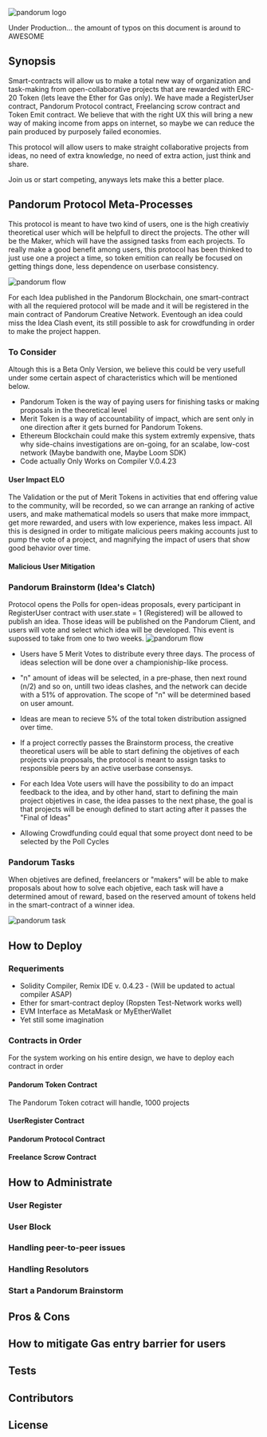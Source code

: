 ![pandorum logo](https://github.com/PandorumProject/pandorum-solidity/blob/master/images/logo-4k.png)

Under Production... the amount of typos on this document is around to AWESOME

## Synopsis

Smart-contracts will allow us to make a total new way of organization and task-making from open-collaborative projects that are rewarded with ERC-20 Token (lets leave the Ether for Gas only). We have made a RegisterUser contract, Pandorum Protocol contract, Freelancing scrow contract and Token Emit contract.
We believe that with the right UX this will bring a new way of making income from apps on internet, so maybe we can reduce the pain produced by purposely failed economies.

This protocol will allow users to make straight collaborative projects from ideas, no need of extra knowledge, no need of extra action, just think and share.

Join us or start competing, anyways lets make this a better place.

## Pandorum Protocol Meta-Processes

This protocol is meant to have two kind of users, one is the high creativiy theoretical user which will be helpfull to direct the projects. The other will be the Maker, which will have the assigned tasks from each projects.
To really make a good benefit among users, this protocol has been thinked to just use one a project a time, so token emition can really be focused on getting things done, less dependence on userbase consistency.

![pandorum flow](https://github.com/PandorumProject/pandorum-solidity/blob/master/images/pandorum-flow.png)

For each Idea published in the Pandorum Blockchain, one smart-contract with all the requiered protocol will be made and it will be registered in the main contract of Pandorum Creative Network. 
Eventough an idea could miss the Idea Clash event, its still possible to ask for crowdfunding in order to make the project happen. 

### To Consider 

Altough this is a Beta Only Version, we believe this could be very usefull under some certain aspect of characteristics which will be mentioned below.

* Pandorum Token is the way of paying users for finishing tasks or making proposals in the theoretical level
* Merit Token is a way of accountability of impact, which are sent only in one direction after it gets burned for Pandorum Tokens.
* Ethereum Blockchain could make this system extremly expensive, thats why side-chains investigations are on-going, for an scalabe, low-cost network (Maybe bandwith one, Maybe Loom SDK)
* Code actually Only Works on Compiler V.0.4.23 

#### User Impact ELO

The Validation or the put of Merit Tokens in activities that end offering value to the community, will be recorded, so we can arrange an ranking of active users, and make mathematical models so users that make more immpact, get more rewarded, and users with low experience, makes less impact.
All this is designed in order to mitigate malicious peers making accounts just to pump the vote of a project, and magnifying the impact of users that show good behavior over time.  

#### Malicious User Mitigation

### Pandorum Brainstorm (Idea's Clatch)

Protocol opens the Polls for open-ideas proposals, every participant in RegisterUser contract with user.state = 1 (Registered) will be allowed to publish an idea. Those ideas will be published on the Pandorum Client, and users will vote and select which idea will be developed. This event is supossed to take from one to two weeks.
![pandorum flow](https://github.com/PandorumProject/pandorum-solidity/blob/master/images/pandorum-brainstorm.PNG)

* Users have 5 Merit Votes to distribute every three days. The process of ideas selection will be done over a championiship-like process.

* "n" amount of ideas will be selected, in a pre-phase, then next round (n/2) and so on, untill two ideas clashes, and the network can decide with a 51% of approvation. The scope of "n" will be determined based on user amount.

* Ideas are mean to recieve 5% of the total token distribution assigned over time.

* If a project correctly passes the Brainstorm process, the creative theoretical users will be able to start defining the objetives of each projects via proposals, the protocol is meant to assign tasks to responsible peers by an active userbase consensys.

* For each Idea Vote users will have the possibility to do an impact feedback to the idea, and by other hand, start to defining the main project objetives in case, the idea passes to the next phase, the goal is that projects will be enough defined to start acting after it passes the "Final of Ideas"

* Allowing Crowdfunding could equal that some proyect dont need to be selected by the Poll Cycles
### Pandorum Tasks

When objetives are defined, freelancers or "makers" will be able to make proposals about how to solve each objetive, each task will have a determined amout of reward, based on the reserved amount of tokens held in the smart-contract of a winner idea.


![pandorum task](https://github.com/PandorumProject/pandorum-solidity/blob/master/images/pandorum-task.PNG)

## How to Deploy

### Requeriments

* Solidity Compiler, Remix IDE v. 0.4.23 - (Will be updated to actual compiler ASAP)
* Ether for smart-contract deploy (Ropsten Test-Network works well)
* EVM Interface as MetaMask or MyEtherWallet
* Yet still some imagination

### Contracts in Order

For the system working on his entire design, we have to deploy each contract in order

#### Pandorum Token Contract

The Pandorum Token cotract will handle, 1000 projects

#### UserRegister Contract

#### Pandorum Protocol Contract

#### Freelance Scrow  Contract





## How to Administrate

### User Register

### User Block

### Handling peer-to-peer issues

### Handling Resolutors

### Start a Pandorum Brainstorm

## Pros & Cons
 
## How to mitigate Gas entry barrier for users



## Tests

## Contributors



## License
			
